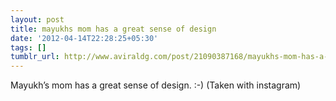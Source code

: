```yaml
---
layout: post
title: mayukhs mom has a great sense of design
date: '2012-04-14T22:28:25+05:30'
tags: []
tumblr_url: http://www.aviraldg.com/post/21090387168/mayukhs-mom-has-a-great-sense-of-design
---
```

Mayukh’s mom has a great sense of design. :-)  (Taken with instagram)
